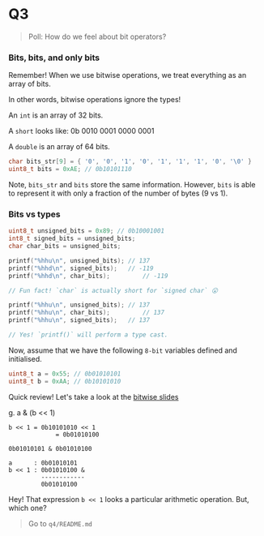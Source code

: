 Q3
=======================================

> Poll: How do we feel about bit operators?

### Bits, bits, and only bits

Remember! When we use bitwise operations,
we treat everything as an array of bits.

In other words, bitwise operations ignore the types!

An `int` is an array of 32 bits.

A `short` looks like: 0b 0010 0001 0000 0001

A `double` is an array of 64 bits.

```c
char bits_str[9] = { '0', '0', '1', '0', '1', '1', '1', '0', '\0' }
uint8_t bits = 0xAE; // 0b10101110
```

Note, `bits_str` and `bits` store the same information.
However, `bits` is able to represent it with only
a fraction of the number of bytes (9 vs 1).

### Bits vs types

```c
uint8_t unsigned_bits = 0x89; // 0b10001001
int8_t signed_bits = unsigned_bits;
char char_bits = unsigned_bits;

printf("%hhu\n", unsigned_bits); // 137
printf("%hhd\n", signed_bits);	 // -119
printf("%hhd\n", char_bits);		 // -119

// Fun fact! `char` is actually short for `signed char` 😮

printf("%hhu\n", unsigned_bits); // 137
printf("%hhu\n", char_bits);		 // 137
printf("%hhu\n", signed_bits);	 // 137

// Yes! `printf()` will perform a type cast.
```

Now, assume that we have the following `8-bit`
variables defined and initialised.

```c
uint8_t a = 0x55; // 0b01010101
uint8_t b = 0xAA; // 0b10101010
```

Quick review! Let's take a look at the [bitwise slides](https://cgi.cse.unsw.edu.au/~cs1521/22T1/flask_tutors.cgi/topic/bitwise_operations/slides)

g. a & (b << 1)

	b << 1 = 0b10101010 << 1
				 = 0b01010100

	0b01010101 & 0b01010100

	a      : 0b01010101  
	b << 1 : 0b01010100 &
	         ------------
	         0b01010100






Hey! That expression `b << 1` looks a particular
arithmetic operation. But, which one?

> Go to `q4/README.md`
